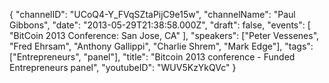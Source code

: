 {
    "channelID": "UCoQ4-Y_FVqSZtaPijC9e15w",
    "channelName": "Paul Gibbons",
    "date": "2013-05-29T21:38:58.000Z",
    "draft": false,
    "events": [
        "BitCoin 2013 Conference: San Jose, CA"
    ],
    "speakers": ["Peter Vessenes", "Fred Ehrsam", "Anthony Gallippi", "Charlie Shrem", "Mark Edge"],
    "tags": ["Entrepreneurs", "panel"],
    "title": "Bitcoin 2013 conference - Funded Entrepreneurs panel",
    "youtubeID": "WUV5KzYkQVc"
}
